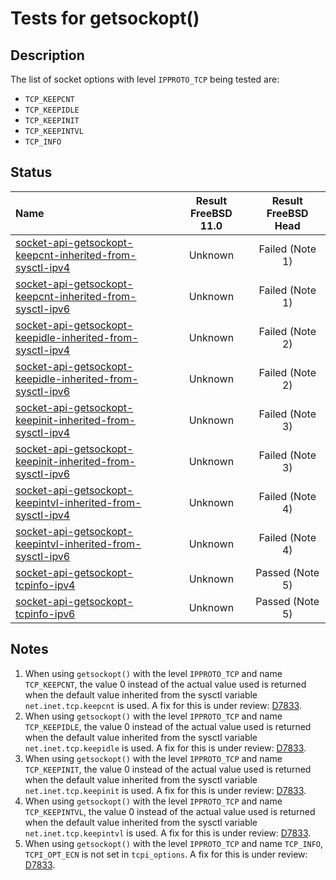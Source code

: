 # Tests for getsockopt()

## Description
The list of socket options with level `IPPROTO_TCP` being tested are:
* `TCP_KEEPCNT`
* `TCP_KEEPIDLE`
* `TCP_KEEPINIT`
* `TCP_KEEPINTVL`
* `TCP_INFO`

## Status
| Name                                                                                                                                                                                                                                  | Result FreeBSD 11.0 | Result FreeBSD Head |
|:--------------------------------------------------------------------------------------------------------------------------------------------------------------------------------------------------------------------------------------|:-------------------:|:-------------------:|
|[socket-api-getsockopt-keepcnt-inherited-from-sysctl-ipv4](socket-api-getsockopt-keepcnt-inherited-from-sysctl-ipv4.pkt "Ensure that the keepcnt timeout is inherited from the sysctl variable keepcnt")                               | Unknown             | Failed  (Note 1)    |
|[socket-api-getsockopt-keepcnt-inherited-from-sysctl-ipv6](socket-api-getsockopt-keepcnt-inherited-from-sysctl-ipv6.pkt "Ensure that the keepcnt timeout is inherited from the sysctl variable keepcnt")                               | Unknown             | Failed  (Note 1)    |
|[socket-api-getsockopt-keepidle-inherited-from-sysctl-ipv4](socket-api-getsockopt-keepidle-inherited-from-sysctl-ipv4.pkt "Ensure that the keepidle timeout is inherited from the sysctl variable keepidle")                           | Unknown             | Failed  (Note 2)    |
|[socket-api-getsockopt-keepidle-inherited-from-sysctl-ipv6](socket-api-getsockopt-keepidle-inherited-from-sysctl-ipv6.pkt "Ensure that the keepidle timeout is inherited from the sysctl variable keepidle")                           | Unknown             | Failed  (Note 2)    |
|[socket-api-getsockopt-keepinit-inherited-from-sysctl-ipv4](socket-api-getsockopt-keepinit-inherited-from-sysctl-ipv4.pkt "Ensure that the keepinit timeout is inherited from the sysctl variable keepinit")                           | Unknown             | Failed  (Note 3)    |
|[socket-api-getsockopt-keepinit-inherited-from-sysctl-ipv6](socket-api-getsockopt-keepinit-inherited-from-sysctl-ipv6.pkt "Ensure that the keepinit timeout is inherited from the sysctl variable keepinit")                           | Unknown             | Failed  (Note 3)    |
|[socket-api-getsockopt-keepintvl-inherited-from-sysctl-ipv4](socket-api-getsockopt-keepintvl-inherited-from-sysctl-ipv4.pkt "Ensure that the keepintvl timeout is inherited from the sysctl variable keepintvl")                       | Unknown             | Failed  (Note 4)    |
|[socket-api-getsockopt-keepintvl-inherited-from-sysctl-ipv6](socket-api-getsockopt-keepintvl-inherited-from-sysctl-ipv6.pkt "Ensure that the keepintvl timeout is inherited from the sysctl variable keepintvl")                       | Unknown             | Failed  (Note 4)    |
|[socket-api-getsockopt-tcpinfo-ipv4](socket-api-getsockopt-tcpinfo-ipv4.pkt "Ensure that TCPINFO can be used to get the tcpi_options")                                                                                                 | Unknown             | Passed  (Note 5)    |
|[socket-api-getsockopt-tcpinfo-ipv6](socket-api-getsockopt-tcpinfo-ipv6.pkt "Ensure that TCPINFO can be used to get the tcpi_options")                                                                                                 | Unknown             | Passed  (Note 5)    |

## Notes
1. When using `getsockopt()` with the level `IPPROTO_TCP` and name `TCP_KEEPCNT`, the value 0 instead of the actual
   value used is returned when the default value inherited from the sysctl variable `net.inet.tcp.keepcnt` is used.
   A fix for this is under review: [D7833](https://reviews.freebsd.org/D7833).
2. When using `getsockopt()` with the level `IPPROTO_TCP` and name `TCP_KEEPIDLE`, the value 0 instead of the actual
   value used is returned when the default value inherited from the sysctl variable `net.inet.tcp.keepidle` is used.
   A fix for this is under review: [D7833](https://reviews.freebsd.org/D7833).
3. When using `getsockopt()` with the level `IPPROTO_TCP` and name `TCP_KEEPINIT`, the value 0 instead of the actual
   value used is returned when the default value inherited from the sysctl variable `net.inet.tcp.keepinit` is used.
   A fix for this is under review: [D7833](https://reviews.freebsd.org/D7833).
4. When using `getsockopt()` with the level `IPPROTO_TCP` and name `TCP_KEEPINTVL`, the value 0 instead of the actual
   value used is returned when the default value inherited from the sysctl variable `net.inet.tcp.keepintvl` is used.
   A fix for this is under review: [D7833](https://reviews.freebsd.org/D7833).
5. When using `getsockopt()` with the level `IPPROTO_TCP` and name `TCP_INFO`, `TCPI_OPT_ECN` is not set in `tcpi_options`.
   A fix for this is under review: [D7833](https://reviews.freebsd.org/D7833).
